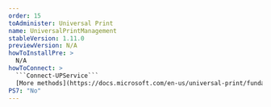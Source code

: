 ```yaml
---
order: 15
toAdminister: Universal Print
name: UniversalPrintManagement
stableVersion: 1.11.0
previewVersion: N/A
howToInstallPre: >
  N/A
howToConnect: >
  ```Connect-UPService```
  [More methods](https://docs.microsoft.com/en-us/universal-print/fundamentals/universal-print-powershell?WT.mc_id=M365-MVP-5004663)
PS7: "No"
---
```


